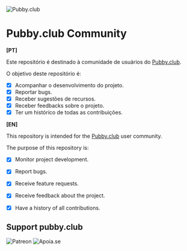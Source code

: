 ![Pubby.club](https://pubby.club/icon.png)
# Pubby.club Community

**[PT]**

Este repositório é destinado à comunidade de usuários do [Pubby.club](https://pubby.club).

O objetivo deste repositório é:

- [x] Acompanhar o desenvolvimento do projeto.
- [x] Reportar bugs.
- [x] Receber sugestões de recursos.
- [x] Receber feedbacks sobre o projeto.
- [x] Ter um histórico de todas as contribuições.

**[EN]**

This repository is intended for the [Pubby.club](https://pubby.club) user community.

The purpose of this repository is:

- [x] Monitor project development.
- [x] Report bugs.
- [x] Receive feature requests.
- [x] Receive feedback about the project.
- [x] Have a history of all contributions.


## Support pubby.club

![Patreon](https://patreon.com/pubby_club)
![Apoia.se](https://apoia.se/pubby_club)
